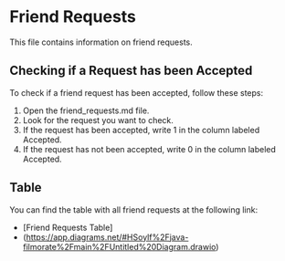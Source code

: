 
# Friend Requests

This file contains information on friend requests.

## Checking if a Request has been Accepted

To check if a friend request has been accepted, follow these steps:

1. Open the friend_requests.md file.
2. Look for the request you want to check.
3. If the request has been accepted, write 1 in the column labeled Accepted.
4. If the request has not been accepted, write 0 in the column labeled Accepted.

## Table

You can find the table with all friend requests at the following link:

- [Friend Requests Table]
- (https://app.diagrams.net/#HSoylf%2Fjava-filmorate%2Fmain%2FUntitled%20Diagram.drawio)